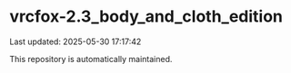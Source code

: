 # vrcfox-2.3_body_and_cloth_edition

Last updated: 2025-05-30 17:17:42

This repository is automatically maintained.
